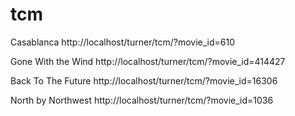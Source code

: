 # tcm

Casablanca
http://localhost/turner/tcm/?movie_id=610

Gone With the Wind
http://localhost/turner/tcm/?movie_id=414427

Back To The Future
http://localhost/turner/tcm/?movie_id=16306

North by Northwest
http://localhost/turner/tcm/?movie_id=1036